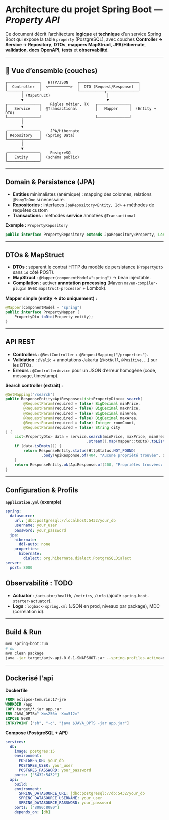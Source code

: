 
#  Architecture du projet Spring Boot — *Property API*

Ce document décrit l’architecture **logique** et **technique** d’un service Spring Boot qui expose la table `property` (PostgreSQL), avec couches **Controller → Service → Repository**, **DTOs**, **mappers MapStruct**, **JPA/Hibernate**, **validation**, **docs OpenAPI**, **tests** et **observabilité**.

---

## 🔭 Vue d’ensemble (couches)

```
┌──────────────┐   HTTP/JSON    ┌──────────────────────────┐
│  Controller  │  <──────────>  │  DTO (Request/Response)  │
└──────┬───────┘                └───────────┬──────────────┘
       │ (MapStruct)                         │
       ▼                                     ▼
┌──────────────┐    Règles métier, TX   ┌──────────────┐
│   Service    │  @Transactional        │   Mapper     │  (Entity ↔ DTO)
└──────┬───────┘                        └──────────────┘
       │
       ▼
┌──────────────┐    JPA/Hibernate
│ Repository   │  (Spring Data)
└──────┬───────┘
       │
       ▼
┌──────────────┐    PostgreSQL
│   Entity     │  (schéma public)
└──────────────┘
```



---

##  Domain & Persistence (JPA)

- **Entities** minimalistes (anémique) : mapping des colonnes, relations `@ManyToOne` si nécessaire.
- **Repositories** : interfaces `JpaRepository<Entity, Id>` + méthodes de requêtes custom
- **Transactions** : méthodes **service** annotées `@Transactional`

**Exemple :** `PropertyRepository`
```java
public interface PropertyRepository extends JpaRepository<Property, Long>, JpaSpecificationExecutor<Property> {}
```

---

## DTOs & MapStruct

- **DTOs** : séparent le contrat HTTP du modèle de persistance (`PropertyDto` sans `id` côté POST).
- **MapStruct** : `@Mapper(componentModel="spring")` → bean injectable.
- **Compilation** : activer **annotation processing** (Maven `maven-compiler-plugin` avec `mapstruct-processor` + Lombok).

**Mapper simple (entity → dto uniquement) :**
```java
@Mapper(componentModel = "spring")
public interface PropertyMapper {
    PropertyDto toDto(Property entity);
}
```

---

## API REST

- **Controllers** : `@RestController` + `@RequestMapping("/properties")`.
- **Validation** : `@Valid` + annotations Jakarta (`@NotNull`, `@Positive`, …) sur les DTOs.
- **Erreurs** : `@ControllerAdvice` pour un JSON d’erreur homogène (code, message, timestamp).

**Search controller (extrait) :**
```java
@GetMapping("/search")
public ResponseEntity<ApiResponse<List<PropertyDto>>> search(
        @RequestParam(required = false) BigDecimal minPrice,
        @RequestParam(required = false) BigDecimal maxPrice,
        @RequestParam(required = false) BigDecimal minArea,
        @RequestParam(required = false) BigDecimal maxArea,
        @RequestParam(required = false) Integer roomCount,
        @RequestParam(required = false) String city
) {
    List<PropertyDto> data = service.search(minPrice, maxPrice, minArea, maxArea, roomCount, city)
                                    .stream().map(mapper::toDto).toList();
    if (data.isEmpty()) {
        return ResponseEntity.status(HttpStatus.NOT_FOUND)
                .body(ApiResponse.of(404, "Aucune propriété trouvée", data));
    }
    return ResponseEntity.ok(ApiResponse.of(200, "Propriétés trouvées: " + data.size(), data));
}
```

---

##  Configuration & Profils

**`application.yml` (exemple)**
```yaml
spring:
  datasource:
    url: jdbc:postgresql://localhost:5432/your_db
    username: your_user
    password: your_password
  jpa:
    hibernate:
      ddl-auto: none
    properties:
      hibernate:
        dialect: org.hibernate.dialect.PostgreSQLDialect
server:
  port: 8080
```


## Observabilité : TODO

- **Actuator** : `/actuator/health`, `/metrics`, `/info` (ajoute `spring-boot-starter-actuator`).
- **Logs** : `logback-spring.xml` (JSON en prod, niveaux par package), MDC (correlation id).

---

## Build & Run

```bash
mvn spring-boot:run
# ou
mvn clean package
java -jar target/aviv-api-0.0.1-SNAPSHOT.jar --spring.profiles.active=dev
```

---

## Dockerisé l'api

**Dockerfile**
```dockerfile
FROM eclipse-temurin:17-jre
WORKDIR /app
COPY target/*.jar app.jar
ENV JAVA_OPTS="-Xms256m -Xmx512m"
EXPOSE 8080
ENTRYPOINT ["sh", "-c", "java $JAVA_OPTS -jar app.jar"]
```

**Compose (PostgreSQL + API)**
```yaml
services:
  db:
    image: postgres:15
    environment:
      POSTGRES_DB: your_db
      POSTGRES_USER: your_user
      POSTGRES_PASSWORD: your_password
    ports: ["5432:5432"]
  api:
    build: .
    environment:
      SPRING_DATASOURCE_URL: jdbc:postgresql://db:5432/your_db
      SPRING_DATASOURCE_USERNAME: your_user
      SPRING_DATASOURCE_PASSWORD: your_password
    ports: ["8080:8080"]
    depends_on: [db]
```

